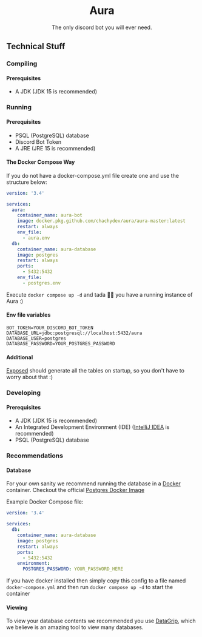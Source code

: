<div align="center">

# Aura

The only discord bot you will ever need.
</div>

## Technical Stuff

### Compiling

#### Prerequisites

- A JDK (JDK 15 is recommended)

### Running

#### Prerequisites

- PSQL (PostgreSQL) database
- Discord Bot Token
- A JRE (JRE 15 is recommended)

#### The Docker Compose Way
If you do not have a docker-compose.yml file create one and use the structure below:
```yaml
version: '3.4'

services:
  aura:
    container_name: aura-bot
    image: docker.pkg.github.com/chachydev/aura/aura-master:latest
    restart: always
    env_file:
      - aura.env
  db:
    container_name: aura-database
    image: postgres
    restart: always
    ports:
      - 5432:5432
    env_file:
      - postgres.env
```

Execute `docker compose up -d` and tada 🎉🎉 you have a running instance of Aura :) 

#### Env file variables

```properties
BOT_TOKEN=YOUR_DISCORD_BOT_TOKEN
DATABASE_URL=jdbc:postgresql://localhost:5432/aura
DATABASE_USER=postgres
DATABASE_PASSWORD=YOUR_POSTGRES_PASSWORD
```

#### Additional

[Exposed](https://github.com/Jetbrains/Exposed) should generate all the tables on startup, so you don't have to worry
about that :)

### Developing

#### Prerequisites

- A JDK (JDK 15 is recommended)
- An Integrated Development Environment (IDE) ([IntelliJ IDEA](https://www.jetbrains.com/idea/) is recommended)
- PSQL (PostgreSQL) database

### Recommendations

#### Database

For your own sanity we recommend running the database in a [Docker](https://www.docker.com/) container. Checkout the
official [Postgres Docker Image](https://hub.docker.com/_/postgres)

Example Docker Compose file:

```yaml
version: '3.4'

services:
  db:
    container_name: aura-database
    image: postgres
    restart: always
    ports:
      - 5432:5432
    environment:
      POSTGRES_PASSWORD: YOUR_PASSWORD_HERE
```

If you have docker installed then simply copy this config to a file named `docker-compose.yml` and then
run `docker compose up -d` to start the container

#### Viewing

To view your database contents we recommended you use [DataGrip](https://www.jetbrains.com/datagrip/), which we believe
is an amazing tool to view many databases.